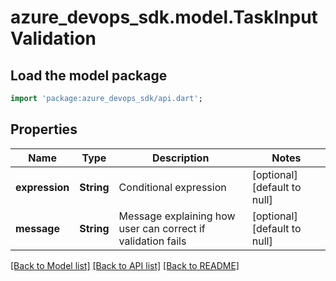 # azure_devops_sdk.model.TaskInputValidation

## Load the model package
```dart
import 'package:azure_devops_sdk/api.dart';
```

## Properties
Name | Type | Description | Notes
------------ | ------------- | ------------- | -------------
**expression** | **String** | Conditional expression | [optional] [default to null]
**message** | **String** | Message explaining how user can correct if validation fails | [optional] [default to null]

[[Back to Model list]](../README.md#documentation-for-models) [[Back to API list]](../README.md#documentation-for-api-endpoints) [[Back to README]](../README.md)


